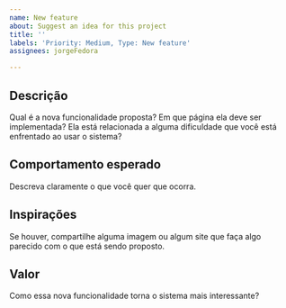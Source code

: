 ```yaml
---
name: New feature
about: Suggest an idea for this project
title: ''
labels: 'Priority: Medium, Type: New feature'
assignees: jorgeFedora

---
```


## Descrição
Qual é a nova funcionalidade proposta? Em que página ela deve ser implementada? Ela está relacionada a alguma dificuldade que você está enfrentado ao usar o sistema?

## Comportamento esperado
Descreva claramente o que você quer que ocorra.

## Inspirações
Se houver, compartilhe alguma imagem ou algum site que faça algo parecido com o que está sendo proposto.

## Valor
Como essa nova funcionalidade torna o sistema mais interessante?
